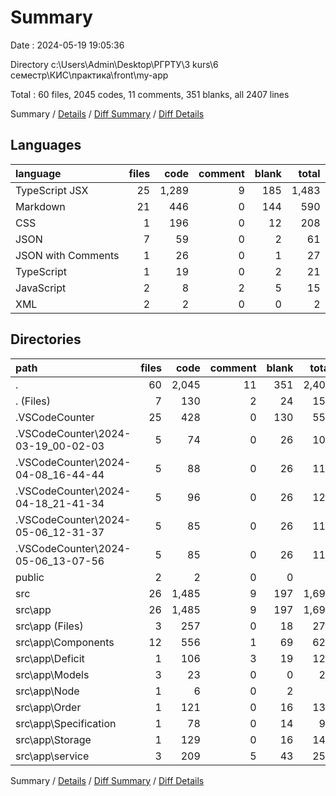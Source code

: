 # Summary

Date : 2024-05-19 19:05:36

Directory c:\\Users\\Admin\\Desktop\\РГРТУ\\3 kurs\\6 семестр\\КИС\\практика\\front\\my-app

Total : 60 files,  2045 codes, 11 comments, 351 blanks, all 2407 lines

Summary / [Details](details.md) / [Diff Summary](diff.md) / [Diff Details](diff-details.md)

## Languages
| language | files | code | comment | blank | total |
| :--- | ---: | ---: | ---: | ---: | ---: |
| TypeScript JSX | 25 | 1,289 | 9 | 185 | 1,483 |
| Markdown | 21 | 446 | 0 | 144 | 590 |
| CSS | 1 | 196 | 0 | 12 | 208 |
| JSON | 7 | 59 | 0 | 2 | 61 |
| JSON with Comments | 1 | 26 | 0 | 1 | 27 |
| TypeScript | 1 | 19 | 0 | 2 | 21 |
| JavaScript | 2 | 8 | 2 | 5 | 15 |
| XML | 2 | 2 | 0 | 0 | 2 |

## Directories
| path | files | code | comment | blank | total |
| :--- | ---: | ---: | ---: | ---: | ---: |
| . | 60 | 2,045 | 11 | 351 | 2,407 |
| . (Files) | 7 | 130 | 2 | 24 | 156 |
| .VSCodeCounter | 25 | 428 | 0 | 130 | 558 |
| .VSCodeCounter\\2024-03-19_00-02-03 | 5 | 74 | 0 | 26 | 100 |
| .VSCodeCounter\\2024-04-08_16-44-44 | 5 | 88 | 0 | 26 | 114 |
| .VSCodeCounter\\2024-04-18_21-41-34 | 5 | 96 | 0 | 26 | 122 |
| .VSCodeCounter\\2024-05-06_12-31-37 | 5 | 85 | 0 | 26 | 111 |
| .VSCodeCounter\\2024-05-06_13-07-56 | 5 | 85 | 0 | 26 | 111 |
| public | 2 | 2 | 0 | 0 | 2 |
| src | 26 | 1,485 | 9 | 197 | 1,691 |
| src\\app | 26 | 1,485 | 9 | 197 | 1,691 |
| src\\app (Files) | 3 | 257 | 0 | 18 | 275 |
| src\\app\\Components | 12 | 556 | 1 | 69 | 626 |
| src\\app\\Deficit | 1 | 106 | 3 | 19 | 128 |
| src\\app\\Models | 3 | 23 | 0 | 0 | 23 |
| src\\app\\Node | 1 | 6 | 0 | 2 | 8 |
| src\\app\\Order | 1 | 121 | 0 | 16 | 137 |
| src\\app\\Specification | 1 | 78 | 0 | 14 | 92 |
| src\\app\\Storage | 1 | 129 | 0 | 16 | 145 |
| src\\app\\service | 3 | 209 | 5 | 43 | 257 |

Summary / [Details](details.md) / [Diff Summary](diff.md) / [Diff Details](diff-details.md)